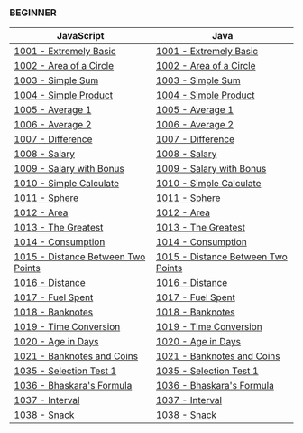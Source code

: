 
### BEGINNER 

| JavaScript | Java |
|      -     |   -  |
| [1001 - Extremely Basic](https://github.com/douglasmatosdev/uri-online-judge/blob/master/beginner/javascript/1001)    | [1001 - Extremely Basic](https://github.com/douglasmatosdev/uri-online-judge/blob/master/beginner/java/src/main/URI_1001.java) |
| [1002 - Area of a Circle](https://github.com/douglasmatosdev/uri-online-judge/blob/master/beginner/javascript/1002)   | [1002 - Area of a Circle](https://github.com/douglasmatosdev/uri-online-judge/blob/master/beginner/java/src/main/URI_1002.java) |
| [1003 - Simple Sum](https://github.com/douglasmatosdev/uri-online-judge/blob/master/beginner/javascript/1003) | [1003 - Simple Sum](https://github.com/douglasmatosdev/uri-online-judge/blob/master/beginner/java/src/main/URI_1003.java)   |
| [1004 - Simple Product](https://github.com/douglasmatosdev/uri-online-judge/blob/master/beginner/javascript/1004) | [1004 - Simple Product](https://github.com/douglasmatosdev/uri-online-judge/blob/master/beginner/java/src/main/URI_1004.java)   |
| [1005 - Average 1](https://github.com/douglasmatosdev/uri-online-judge/blob/master/beginner/javascript/1005)  | [1005 - Average 1](https://github.com/douglasmatosdev/uri-online-judge/blob/master/beginner/java/src/main/URI_1005.java)    |
| [1006 - Average 2](https://github.com/douglasmatosdev/uri-online-judge/blob/master/beginner/javascript/1006)  | [1006 - Average 2](https://github.com/douglasmatosdev/uri-online-judge/blob/master/beginner/java/src/main/URI_1006.java)    |
| [1007 - Difference](https://github.com/douglasmatosdev/uri-online-judge/blob/master/beginner/javascript/1007) | [1007 - Difference](https://github.com/douglasmatosdev/uri-online-judge/blob/master/beginner/java/src/main/URI_1007.java)   |
| [1008 - Salary](https://github.com/douglasmatosdev/uri-online-judge/blob/master/beginner/javascript/1008) | [1008 - Salary](https://github.com/douglasmatosdev/uri-online-judge/blob/master/beginner/java/src/main/URI_1008.java)   |
| [1009 - Salary with Bonus](https://github.com/douglasmatosdev/uri-online-judge/blob/master/beginner/javascript/1009)  | [1009 - Salary with Bonus](https://github.com/douglasmatosdev/uri-online-judge/blob/master/beginner/java/src/main/URI_1009.java)    |
| [1010 - Simple Calculate](https://github.com/douglasmatosdev/uri-online-judge/blob/master/beginner/javascript/1010)   | [1010 - Simple Calculate](https://github.com/douglasmatosdev/uri-online-judge/blob/master/beginner/java/src/main/URI_1010.java) |
| [1011 - Sphere](https://github.com/douglasmatosdev/uri-online-judge/blob/master/beginner/javascript/1011) | [1011 - Sphere](https://github.com/douglasmatosdev/uri-online-judge/blob/master/beginner/java/src/main/URI_1011.java)   |
| [1012 - Area](https://github.com/douglasmatosdev/uri-online-judge/blob/master/beginner/javascript/1012)   | [1012 - Area](https://github.com/douglasmatosdev/uri-online-judge/blob/master/beginner/java/src/main/URI_1012.java) |
| [1013 - The Greatest](https://github.com/douglasmatosdev/uri-online-judge/blob/master/beginner/javascript/1013)   | [1013 - The Greatest](https://github.com/douglasmatosdev/uri-online-judge/blob/master/beginner/java/src/main/URI_1013.java) |
| [1014 - Consumption](https://github.com/douglasmatosdev/uri-online-judge/blob/master/beginner/javascript/1014)    | [1014 - Consumption](https://github.com/douglasmatosdev/uri-online-judge/blob/master/beginner/java/src/main/URI_1014.java)  |
| [1015 - Distance Between Two Points](https://github.com/douglasmatosdev/uri-online-judge/blob/master/beginner/javascript/1015)    | [1015 - Distance Between Two Points](https://github.com/douglasmatosdev/uri-online-judge/blob/master/beginner/java/src/main/URI_1015.java)  |
| [1016 - Distance](https://github.com/douglasmatosdev/uri-online-judge/blob/master/beginner/javascript/1016)   | [1016 - Distance](https://github.com/douglasmatosdev/uri-online-judge/blob/master/beginner/java/src/main/URI_1016.java) |
| [1017 - Fuel Spent](https://github.com/douglasmatosdev/uri-online-judge/blob/master/beginner/javascript/1017) | [1017 - Fuel Spent](https://github.com/douglasmatosdev/uri-online-judge/blob/master/beginner/java/src/main/URI_1017.java)   |
| [1018 - Banknotes](https://github.com/douglasmatosdev/uri-online-judge/blob/master/beginner/javascript/1018)  | [1018 - Banknotes](https://github.com/douglasmatosdev/uri-online-judge/blob/master/beginner/java/src/main/URI_1018.java)    |
| [1019 - Time Conversion](https://github.com/douglasmatosdev/uri-online-judge/blob/master/beginner/javascript/1019)    | [1019 - Time Conversion](https://github.com/douglasmatosdev/uri-online-judge/blob/master/beginner/java/src/main/URI_1019.java)  |
| [1020 - Age in Days](https://github.com/douglasmatosdev/uri-online-judge/blob/master/beginner/javascript/1020)    | [1020 - Age in Days](https://github.com/douglasmatosdev/uri-online-judge/blob/master/beginner/java/src/main/URI_1020.java)  |
| [1021 - Banknotes and Coins](https://github.com/douglasmatosdev/uri-online-judge/blob/master/beginner/javascript/1021)    | [1021 - Banknotes and Coins](https://github.com/douglasmatosdev/uri-online-judge/blob/master/beginner/java/src/main/URI_1021.java)  |
| [1035 - Selection Test 1](https://github.com/douglasmatosdev/uri-online-judge/blob/master/beginner/javascript/1035)   | [1035 - Selection Test 1](https://github.com/douglasmatosdev/uri-online-judge/blob/master/beginner/java/src/main/URI_1035.java) |
| [1036 - Bhaskara's Formula](https://github.com/douglasmatosdev/uri-online-judge/blob/master/beginner/javascript/1036) | [1036 - Bhaskara's Formula](https://github.com/douglasmatosdev/uri-online-judge/blob/master/beginner/java/src/main/URI_1036.java)   |
| [1037 - Interval](https://github.com/douglasmatosdev/uri-online-judge/blob/master/beginner/javascript/1037)   | [1037 - Interval](https://github.com/douglasmatosdev/uri-online-judge/blob/master/beginner/java/src/main/URI_1037.java) |
| [1038 - Snack](https://github.com/douglasmatosdev/uri-online-judge/blob/master/beginner/javascript/1038)   | [1038 - Snack](https://github.com/douglasmatosdev/uri-online-judge/blob/master/beginner/java/src/main/URI_1038.java) |






